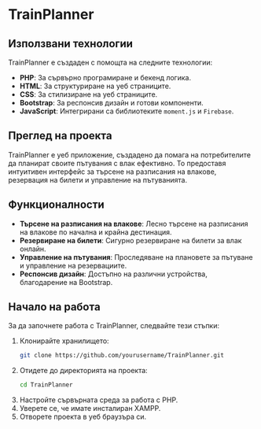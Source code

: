 # TrainPlanner

## Използвани технологии

TrainPlanner е създаден с помощта на следните технологии:

- **PHP**: За сървърно програмиране и бекенд логика.
- **HTML**: За структуриране на уеб страниците.
- **CSS**: За стилизиране на уеб страниците.
- **Bootstrap**: За респонсив дизайн и готови компоненти.
- **JavaScript**: Интегрирани са библиотеките `moment.js` и `Firebase`.

## Преглед на проекта

TrainPlanner е уеб приложение, създадено да помага на потребителите да планират своите пътувания с влак ефективно. То предоставя интуитивен интерфейс за търсене на разписания на влакове, резервация на билети и управление на пътуванията.

## Функционалности

- **Търсене на разписания на влакове**: Лесно търсене на разписания на влакове по начална и крайна дестинация.
- **Резервиране на билети**: Сигурно резервиране на билети за влак онлайн.
- **Управление на пътувания**: Проследяване на плановете за пътуване и управление на резервациите.
- **Респонсив дизайн**: Достъпно на различни устройства, благодарение на Bootstrap.

## Начало на работа

За да започнете работа с TrainPlanner, следвайте тези стъпки:

1. Клонирайте хранилището:
    ```bash
    git clone https://github.com/yourusername/TrainPlanner.git
    ```
2. Отидете до директорията на проекта:
    ```bash
    cd TrainPlanner
    ```
3. Настройте сървърната среда за работа с PHP.
4. Уверете се, че имате инсталиран XAMPP.
5. Отворете проекта в уеб браузъра си.
